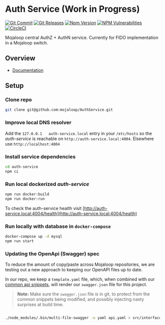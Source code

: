 # Auth Service (Work in Progress)
[![Git Commit](https://img.shields.io/github/last-commit/mojaloop/auth-service.svg?style=flat)](https://github.com/mojaloop/auth-service/commits/master)
[![Git Releases](https://img.shields.io/github/release/mojaloop/auth-service.svg?style=flat)](https://github.com/mojaloop/auth-service/releases)
[![Npm Version](https://img.shields.io/npm/v/@mojaloop/auth-service.svg?style=flat)](https://www.npmjs.com/package/@mojaloop/auth-service)
[![NPM Vulnerabilities](https://img.shields.io/snyk/vulnerabilities/npm/@mojaloop/auth-service.svg?style=flat)](https://www.npmjs.com/package/@mojaloop/auth-service)
[![CircleCI](https://circleci.com/gh/mojaloop/auth-service.svg?style=svg)](https://circleci.com/gh/mojaloop/auth-service)

Mojaloop central AuthZ + AuthN service. Currently for FIDO implementation in a Mojaloop switch.

## Overview

- [Documentation](./docs/README.md)

## Setup

### Clone repo
```bash
git clone git@github.com:mojaloop/AuthService.git
```

### Improve local DNS resolver
Add the `127.0.0.1   auth-service.local` entry in your `/etc/hosts` so the _auth-service_ is reachable on `http://auth-service.local:4004`. Elsewhere use `http://localhost:4004`

### Install service dependencies
```bash
cd auth-service
npm ci
```

### Run local dockerized _auth-service_
```bash
npm run docker:build
npm run docker:run
```

To check the auth-service health visit [http://auth-service.local:4004/health](http://auth-service.local:4004/health)

### Run locally with database in `docker-compose` 

```bash
docker-compose up -d mysql
npm run start
```

### Updating the OpenApi (Swagger) spec

To reduce the amount of copy/paste across Mojaloop repositories, we are testing out a new approach to keeping our OpenAPI files up to date.

In our repo, we keep a `template.yaml` file, which, when combined with our [common api snippets](https://github.com/mojaloop/api-snippets), will render our `swagger.json` file for this project.

> **Note:** Make sure the `swagger.json` file _is_ in git, to protect from the common snippets being modified, and possibly injecting nasty surprises at build time.

```bash

./node_modules/.bin/multi-file-swagger -o yaml api.yaml > src/interface/test.json
```

